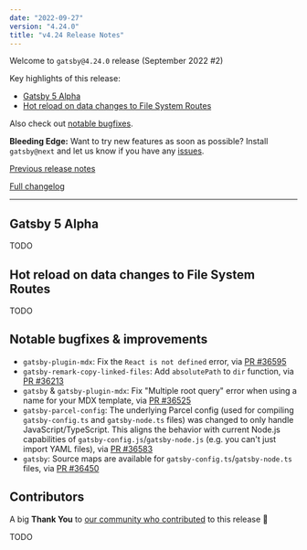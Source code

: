 ```yaml
---
date: "2022-09-27"
version: "4.24.0"
title: "v4.24 Release Notes"
---
```


Welcome to `gatsby@4.24.0` release (September 2022 #2)

Key highlights of this release:

- [Gatsby 5 Alpha](#gatsby-5-alpha)
- [Hot reload on data changes to File System Routes](#hot-reload-on-data-changes-to-file-system-routes)

Also check out [notable bugfixes](#notable-bugfixes--improvements).

**Bleeding Edge:** Want to try new features as soon as possible? Install `gatsby@next` and let us know if you have any [issues](https://github.com/gatsbyjs/gatsby/issues).

[Previous release notes](/docs/reference/release-notes/v4.23)

[Full changelog][full-changelog]

---

## Gatsby 5 Alpha

TODO

## Hot reload on data changes to File System Routes

TODO

## Notable bugfixes & improvements

- `gatsby-plugin-mdx`: Fix the `React is not defined` error, via [PR #36595](https://github.com/gatsbyjs/gatsby/pull/36595)
- `gatsby-remark-copy-linked-files`: Add `absolutePath` to `dir` function, via [PR #36213](https://github.com/gatsbyjs/gatsby/pull/36213)
- `gatsby` & `gatsby-plugin-mdx`: Fix "Multiple root query" error when using a name for your MDX template, via [PR #36525](https://github.com/gatsbyjs/gatsby/pull/36525)
- `gatsby-parcel-config`: The underlying Parcel config (used for compiling `gatsby-config.ts` and `gatsby-node.ts` files) was changed to only handle JavaScript/TypeScript. This aligns the behavior with current Node.js capabilities of `gatsby-config.js`/`gatsby-node.js` (e.g. you can't just import YAML files), via [PR #36583](https://github.com/gatsbyjs/gatsby/pull/36583)
- `gatsby`: Source maps are available for `gatsby-config.ts`/`gatsby-node.ts` files, via [PR #36450](https://github.com/gatsbyjs/gatsby/pull/36450)

## Contributors

A big **Thank You** to [our community who contributed][full-changelog] to this release 💜

TODO

[full-changelog]: https://github.com/gatsbyjs/gatsby/compare/gatsby@4.24.0-next.0...gatsby@4.24.0

